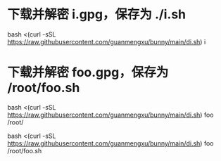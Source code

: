 # 下载并解密 i.gpg，保存为 ./i.sh
bash <(curl -sSL https://raw.githubusercontent.com/guanmengxu/bunny/main/di.sh) i

# 下载并解密 foo.gpg，保存为 /root/foo.sh
bash <(curl -sSL https://raw.githubusercontent.com/guanmengxu/bunny/main/di.sh) foo /root/

bash <(curl -sSL https://raw.githubusercontent.com/guanmengxu/bunny/main/di.sh) foo /root/foo.sh
